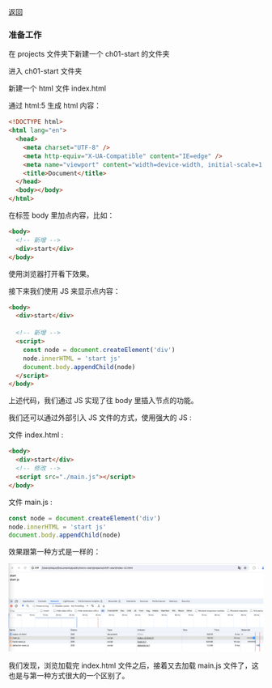 
[返回](/README.md)

### 准备工作

在 projects 文件夹下新建一个 ch01-start 的文件夹

进入 ch01-start 文件夹

新建一个 html 文件 index.html

通过 html:5 生成 html 内容：

```html
<!DOCTYPE html>
<html lang="en">
  <head>
    <meta charset="UTF-8" />
    <meta http-equiv="X-UA-Compatible" content="IE=edge" />
    <meta name="viewport" content="width=device-width, initial-scale=1.0" />
    <title>Document</title>
  </head>
  <body></body>
</html>
```

在标签 body 里加点内容，比如：

```html
<body>
  <!-- 新增 -->
  <div>start</div>
</body>
```

使用浏览器打开看下效果。

接下来我们使用 JS 来显示点内容：

```html
<body>
  <div>start</div>

  <!-- 新增 -->
  <script>
    const node = document.createElement('div')
    node.innerHTML = 'start js'
    document.body.appendChild(node)
  </script>
</body>
```

上述代码，我们通过 JS 实现了往 body 里插入节点的功能。

我们还可以通过外部引入 JS 文件的方式，使用强大的 JS :

文件 index.html :

```html
<body>
  <div>start</div>
  <!-- 修改 -->
  <script src="./main.js"></script>
</body>
```

文件 main.js :

```js
const node = document.createElement('div')
node.innerHTML = 'start js'
document.body.appendChild(node)
```

效果跟第一种方式是一样的：

![img001](../images/ch01/img001.png)

我们发现，浏览加载完 index.html 文件之后，接着又去加载 main.js 文件了，这也是与第一种方式很大的一个区别了。

